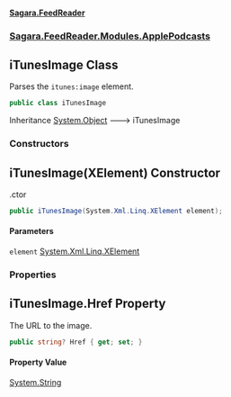 #### [Sagara.FeedReader](index.md 'index')
### [Sagara.FeedReader.Modules.ApplePodcasts](index.md#Sagara.FeedReader.Modules.ApplePodcasts 'Sagara.FeedReader.Modules.ApplePodcasts')

## iTunesImage Class

Parses the `itunes:image` element.

```csharp
public class iTunesImage
```

Inheritance [System.Object](https://docs.microsoft.com/en-us/dotnet/api/System.Object 'System.Object') &#129106; iTunesImage
### Constructors

<a name='Sagara.FeedReader.Modules.ApplePodcasts.iTunesImage.iTunesImage(System.Xml.Linq.XElement)'></a>

## iTunesImage(XElement) Constructor

.ctor

```csharp
public iTunesImage(System.Xml.Linq.XElement element);
```
#### Parameters

<a name='Sagara.FeedReader.Modules.ApplePodcasts.iTunesImage.iTunesImage(System.Xml.Linq.XElement).element'></a>

`element` [System.Xml.Linq.XElement](https://docs.microsoft.com/en-us/dotnet/api/System.Xml.Linq.XElement 'System.Xml.Linq.XElement')
### Properties

<a name='Sagara.FeedReader.Modules.ApplePodcasts.iTunesImage.Href'></a>

## iTunesImage.Href Property

The URL to the image.

```csharp
public string? Href { get; set; }
```

#### Property Value
[System.String](https://docs.microsoft.com/en-us/dotnet/api/System.String 'System.String')
